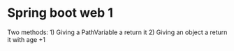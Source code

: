# Spring boot web 1
Two methods: 1) Giving a PathVariable a return it 
             2) Giving an object a return it with age +1
